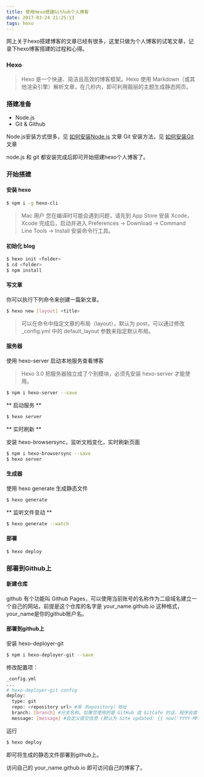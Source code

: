 ```yaml
---
title: 使用Hexo搭建Github个人博客
date: 2017-03-24 21:25:13
tags: hexo
---
```

网上关于hexo搭建博客的文章已经有很多，这里只做为个人博客的试笔文章，记录下hexo博客搭建的过程和心得。

### Hexo

> Hexo 是一个快速、简洁且高效的博客框架。Hexo 使用 Markdown（或其他渲染引擎）解析文章，在几秒内，即可利用靓丽的主题生成静态网页。

### 搭建准备

* Node.js
* Git & Github

Node.js安装方式很多，见 [如何安装Node.js](../如何安装Nodejs/) 文章
Git 安装方法，见 [如何安装Git](../如何安装Git/) 文章

node.js 和 git 都安装完成后即可开始搭建hexo个人博客了。

### 开始搭建

#### 安装 hexo

```bash
$ npm i -g hexo-cli
```
> Mac 用户
> 您在编译时可能会遇到问题，请先到 App Store 安装 Xcode，Xcode 完成后，启动并进入 Preferences -> Download -> Command Line Tools -> Install 安装命令行工具。

#### 初始化 blog

```bash
$ hexo init <folder>
$ cd <folder>
$ npm install
```

#### 写文章

你可以执行下列命令来创建一篇新文章。

```bash
$ hexo new [layout] <title>
```
> 可以在命令中指定文章的布局（layout），默认为 post，可以通过修改_config.yml 中的 default_layout 参数来指定默认布局。

#### 服务器

使用 hexo-server 启动本地服务查看博客

> Hexo 3.0 把服务器独立成了个别模块，必须先安装 hexo-server 才能使用。

```bash
$ npm i hexo-server --save
```

** 启动服务 **

```bash
$ hexo server
```

** 实时刷新 **

安装 hexo-browsersync，监听文档变化，实时刷新页面

```bash
$ npm i hexo-browsersync --save
$ hexo server
```

#### 生成器

使用 hexo generate 生成静态文件

```bash
$ hexo generate
```

** 监听文件变动 **

```bash
$ hexo generate --watch
```

#### 部署

```bash
$ hexo deploy
```

### 部署到Github上

#### 新建仓库

github 有个功能叫 Github Pages，可以使用当前账号的名称作为二级域名建立一个自己的网站，前提是这个仓库的名字是 your_name.github.io 这种格式，your_name是你的github账户名。

#### 部署到github上

安装 hexo-deployer-git

```bash
$ npm i hexo-deployer-git --save
```

修改配置项：

```bash
_config.yml
...
# hexo-deployer-git config
deploy:
  type: git
  repo: <repository url> #库（Repository）地址
  branch: [branch] #分支名称。如果您使用的是 GitHub 或 GitCafe 的话，程序会尝试自动检测。
  message: [message] #自定义提交信息 (默认为 Site updated: {{ now('YYYY-MM-DD HH:mm:ss') }})
```

运行

```bash
$ hexo deploy
```

即可将生成的静态文件部署到github上。

访问自己的 your_name.github.io 即可访问自己的博客了。
